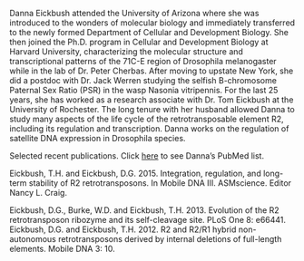 Danna Eickbush attended the University of Arizona where she was introduced to the wonders of molecular biology and immediately transferred to the newly formed Department of Cellular and Development Biology. She then joined the Ph.D. program in Cellular and Development Biology at Harvard University, characterizing the molecular structure and transcriptional patterns of the 71C-E region of Drosophila melanogaster while in the lab of Dr. Peter Cherbas. After moving to upstate New York, she did a postdoc with Dr. Jack Werren studying the selfish B-chromosome Paternal Sex Ratio (PSR) in the wasp Nasonia vitripennis. For the last 25 years, she has worked as a research associate with Dr. Tom Eickbush at the University of Rochester. The long tenure with her husband allowed Danna to study many aspects of the life cycle of the retrotransposable element R2, including its regulation and transcription. Danna works on the regulation of satellite DNA expression in Drosophila species.

Selected recent publications. Click [here](https://pubmed.ncbi.nlm.nih.gov/?term=Danna+G.+Eickbush) to see Danna’s PubMed list.

Eickbush, T.H. and Eickbush, D.G. 2015. Integration, regulation, and long-term stability of R2 retrotransposons. In Mobile DNA III. ASMscience. Editor Nancy L. Craig.

Eickbush, D.G., Burke, W.D. and Eickbush, T.H. 2013. Evolution of the R2 retrotransposon ribozyme and its self-cleavage site. PLoS One 8: e66441.
Eickbush, D.G. and Eickbush, T.H. 2012. R2 and R2/R1 hybrid non-autonomous retrotransposons derived by internal deletions of full-length elements. Mobile DNA 3: 10.

